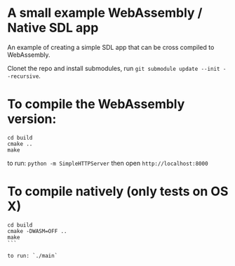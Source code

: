 # A small example WebAssembly / Native SDL app

An example of creating a simple SDL app that can be cross compiled to WebAssembly.

Clonet the repo and install submodules, run `git submodule update --init --recursive`.

# To compile the WebAssembly version:

````
cd build
cmake ..
make
````

to run: `python -m SimpleHTTPServer` then open `http://localhost:8000`

# To compile natively (only tests on OS X)

````
cd build
cmake -DWASM=OFF ..
make
```

to run: `./main`

